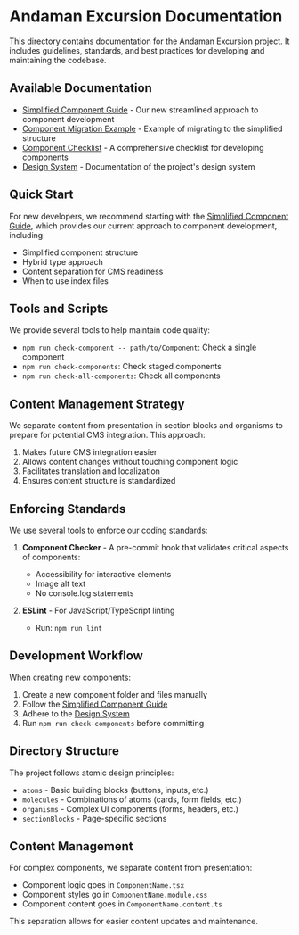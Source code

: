 # Andaman Excursion Documentation

This directory contains documentation for the Andaman Excursion project. It includes guidelines, standards, and best practices for developing and maintaining the codebase.

## Available Documentation

- [Simplified Component Guide](./SIMPLIFIED_COMPONENT_GUIDE.md) - Our new streamlined approach to component development
- [Component Migration Example](./COMPONENT_MIGRATION_EXAMPLE.md) - Example of migrating to the simplified structure
- [Component Checklist](./COMPONENT_CHECKLIST.md) - A comprehensive checklist for developing components
- [Design System](./DESIGN_SYSTEM.md) - Documentation of the project's design system

## Quick Start

For new developers, we recommend starting with the [Simplified Component Guide](./SIMPLIFIED_COMPONENT_GUIDE.md), which provides our current approach to component development, including:

- Simplified component structure
- Hybrid type approach
- Content separation for CMS readiness
- When to use index files

## Tools and Scripts

We provide several tools to help maintain code quality:

- `npm run check-component -- path/to/Component`: Check a single component
- `npm run check-components`: Check staged components
- `npm run check-all-components`: Check all components

## Content Management Strategy

We separate content from presentation in section blocks and organisms to prepare for potential CMS integration. This approach:

1. Makes future CMS integration easier
2. Allows content changes without touching component logic
3. Facilitates translation and localization
4. Ensures content structure is standardized

## Enforcing Standards

We use several tools to enforce our coding standards:

1. **Component Checker** - A pre-commit hook that validates critical aspects of components:

   - Accessibility for interactive elements
   - Image alt text
   - No console.log statements

2. **ESLint** - For JavaScript/TypeScript linting
   - Run: `npm run lint`

## Development Workflow

When creating new components:

1. Create a new component folder and files manually
2. Follow the [Simplified Component Guide](./SIMPLIFIED_COMPONENT_GUIDE.md)
3. Adhere to the [Design System](./DESIGN_SYSTEM.md)
4. Run `npm run check-components` before committing

## Directory Structure

The project follows atomic design principles:

- `atoms` - Basic building blocks (buttons, inputs, etc.)
- `molecules` - Combinations of atoms (cards, form fields, etc.)
- `organisms` - Complex UI components (forms, headers, etc.)
- `sectionBlocks` - Page-specific sections

## Content Management

For complex components, we separate content from presentation:

- Component logic goes in `ComponentName.tsx`
- Component styles go in `ComponentName.module.css`
- Component content goes in `ComponentName.content.ts`

This separation allows for easier content updates and maintenance.
